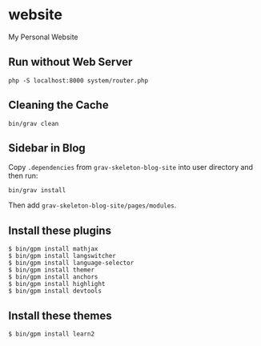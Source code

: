 # website
My Personal Website

## Run without Web Server

```
php -S localhost:8000 system/router.php
```

## Cleaning the Cache

```
bin/grav clean
```

## Sidebar in Blog

Copy `.dependencies` from `grav-skeleton-blog-site` into user directory and then run:

```
bin/grav install
```

Then add `grav-skeleton-blog-site/pages/modules`.


## Install these plugins

```
$ bin/gpm install mathjax
$ bin/gpm install langswitcher
$ bin/gpm install language-selector
$ bin/gpm install themer 
$ bin/gpm install anchors
$ bin/gpm install highlight
$ bin/gpm install devtools
```

## Install these themes

```
$ bin/gpm install learn2
```
